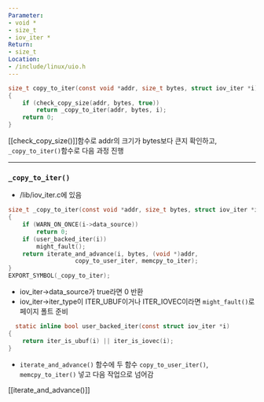 ```yaml
---
Parameter:
- void *
- size_t
- iov_iter *
Return:
- size_t
Location:
- /include/linux/uio.h
---
```


```c
size_t copy_to_iter(const void *addr, size_t bytes, struct iov_iter *i)
{
	if (check_copy_size(addr, bytes, true))
		return _copy_to_iter(addr, bytes, i);
	return 0;
}
```

[[check_copy_size()]]함수로 addr의 크기가 bytes보다 큰지 확인하고, `_copy_to_iter()`함수로 다음 과정 진행

---
### `_copy_to_iter()`
- /lib/iov_iter.c에 있음
```c title=_copy_to_iter()
size_t _copy_to_iter(const void *addr, size_t bytes, struct iov_iter *i)
{
	if (WARN_ON_ONCE(i->data_source))
		return 0;
	if (user_backed_iter(i))
		might_fault();
	return iterate_and_advance(i, bytes, (void *)addr,
				   copy_to_user_iter, memcpy_to_iter);
}
EXPORT_SYMBOL(_copy_to_iter);
```

- iov_iter->data_source가 true라면 0 반환
- iov_iter->iter_type이 ITER_UBUF이거나 ITER_IOVEC이라면 `might_fault()`로 페이지 폴트 준비
```c title=user_backed_iter()
  static inline bool user_backed_iter(const struct iov_iter *i)
{
	return iter_is_ubuf(i) || iter_is_iovec(i);
}
  ```
- `iterate_and_advance()` 함수에 두 함수 `copy_to_user_iter()`, `memcpy_to_iter()` 넣고 다음 작업으로 넘어감

[[iterate_and_advance()]]